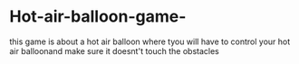 # Hot-air-balloon-game-
this game is about a hot air balloon where tyou will have to control your hot air balloonand make sure it doesnt't touch the obstacles 
